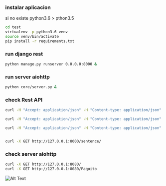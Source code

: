 ### instalar aplicacion
si no existe python3.6 > pthon3.5
```sh
cd test
virtualenv -p python3.6 venv
source venv/bin/activate
pip install -r requirements.txt
```

### run django rest

```sh
python manage.py runserver 0.0.0.0:8000 &
```


### run server aiohttp
```sh
python core/server.py &
```

### check Rest API
```sh
curl -H "Accept: application/json" -H "Content-type: application/json" -X POST -d '{"title" : "one","sentence": "first sentence"}' http://127.0.0.1:8000/sentence/

curl -H "Accept: application/json" -H "Content-type: application/json" -X POST -d '{"title" : "two","sentence": "second sentence"}' http://127.0.0.1:8000/sentence/

curl -H "Accept: application/json" -H "Content-type: application/json" -X POST -d '{"title" : "tree","sentence": "third sentence"}' http://127.0.0.1:8000/sentence/


curl -X GET http://127.0.0.1:8000/sentence/

```

### check server aiohttp
```sh
curl -X GET http://127.0.0.1:8080/
curl -X GET http://127.0.0.1:8080/Paquito
```

![Alt Text](https://media.giphy.com/media/pqkBgz8JkfGrC/giphy.gif)

